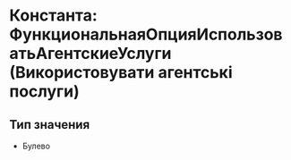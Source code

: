 ﻿# Константа: ФункциональнаяОпцияИспользоватьАгентскиеУслуги (Використовувати агентські послуги)

## Тип значения

- Булево


